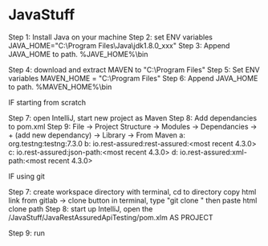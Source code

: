 # JavaStuff
Step 1: Install Java on your machine
Step 2: set ENV variables JAVA_HOME="C:\Program Files\Java\jdk1.8.0_xxx"
Step 3: Append JAVA_HOME to path. %JAVE_HOME%\bin

Step 4: download and extract MAVEN to "C:\Program Files"
Step 5: Set ENV variables MAVEN_HOME = "C:\Program Files"
Step 6: Append JAVA_HOME to path. %MAVEN_HOME%\bin

IF starting from scratch

Step 7: open IntelliJ, start new project as Maven
Step 8: Add dependancies to pom.xml
Step 9: File -> Project Structure -> Modules -> Dependancies -> + (add new dependancy) -> Library -> From Maven
        a: org.testng:testng:7.3.0
        b: io.rest-assured:rest-assured:<most recent 4.3.0>
        c: io.rest-assured:json-path:<most recent 4.3.0>
        d: io.rest-assured:xml-path:<most recent 4.3.0>
        
IF using git

Step 7: create workspace directory
        with terminal, cd to directory
        copy html link from gitlab -> clone button
        in terminal, type "git clone " then paste html clone path
Step 8: start up IntelliJ, open the <workspace>/JavaStuff/JavaRestAssuredApiTesting/pom.xlm AS PROJECT

Step 9: run
